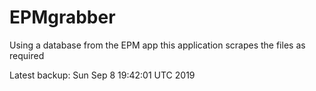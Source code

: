 # EPMgrabber
Using a database from the EPM app this application scrapes the files as required


Latest backup: Sun Sep 8 19:42:01 UTC 2019

